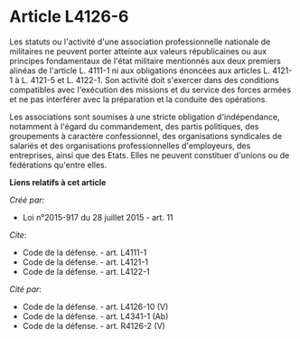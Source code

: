 # Article L4126-6

Les statuts ou l'activité d'une association professionnelle nationale de militaires ne peuvent porter atteinte aux valeurs
républicaines ou aux principes fondamentaux de l'état militaire mentionnés aux deux premiers alinéas de l'article L. 4111-1
ni aux obligations énoncées aux articles L. 4121-1 à L. 4121-5 et L. 4122-1. Son activité doit s'exercer dans des conditions
compatibles avec l'exécution des missions et du service des forces armées et ne pas interférer avec la préparation et la
conduite des opérations. 

Les associations sont soumises à une stricte obligation d'indépendance, notamment à l'égard du commandement, des partis
politiques, des groupements à caractère confessionnel, des organisations syndicales de salariés et des organisations
professionnelles d'employeurs, des entreprises, ainsi que des Etats. Elles ne peuvent constituer d'unions ou de fédérations
qu'entre elles.

**Liens relatifs à cet article**

_Créé par_:

  - Loi n°2015-917 du 28 juillet 2015 - art. 11

_Cite_:

  - Code de la défense. - art. L4111-1
  - Code de la défense. - art. L4121-1
  - Code de la défense. - art. L4122-1

_Cité par_:

  - Code de la défense. - art. L4126-10 (V)
  - Code de la défense. - art. L4341-1 (Ab)
  - Code de la défense. - art. R4126-2 (V)
